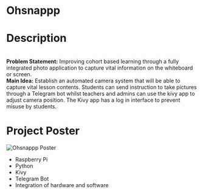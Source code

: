 # Ohsnappp

<H1>Description </H1>
<br> <b>Problem Statement:</b> Improving cohort based learning through a fully integrated photo application to capture vital information on the whiteboard or screen. 
<br> <b>Main Idea:</b> Establish an automated camera system that will be able to capture vital lesson contents. Students can send instruction to take pictures through a Telegram bot whilst teachers and admins can use the kivy app to adjust camera position. The Kivy app has a log in interface to prevent misuse by students.

<H1>Project Poster</H1>

![Ohsnappp Poster](https://user-images.githubusercontent.com/55970776/67543061-27314580-f722-11e9-9716-d0698a966cdf.PNG)


<ul>
  <li>Raspberry Pi</li>
  <li>Python</li>
  <li>Kivy </li>
  <li>Telegram Bot </li>
  <li>Integration of hardware and software </li>

  

</ul>
